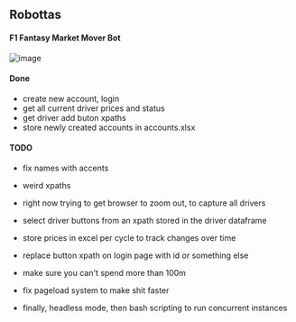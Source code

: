 ## Robottas 
#### F1 Fantasy Market Mover Bot


![image](https://pbs.twimg.com/profile_images/1124674147257409537/0-vR0EBc_400x400.jpg)



#### Done
- create new account, login
- get all current driver prices and status
- get driver add buton xpaths
- store newly created accounts in accounts.xlsx


#### TODO

- fix names with accents
- weird xpaths
- right now trying to get browser to zoom out, to capture all drivers
- select driver buttons from an xpath stored in the driver dataframe
- store prices in excel per cycle to track changes over time
- replace button xpath on login page with id or something else


- make sure you can't spend more than 100m
- fix pageload system to make shit faster
- finally, headless mode, then bash scripting to run concurrent instances




